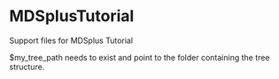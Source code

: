 # MDSplusTutorial
Support files for MDSplus Tutorial

$my_tree_path needs to exist and point to the folder containing the tree structure.
